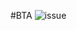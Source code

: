 #BTA ![issue](https://img.shields.io/github/issues/MathiDEV/BTA?label=BTA%20issue%27s&style=for-the-badge)
